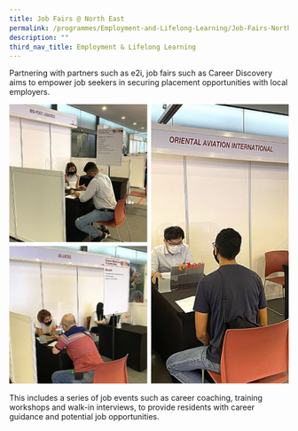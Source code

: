 ```yaml
---
title: Job Fairs @ North East
permalink: /programmes/Employment-and-Lifelong-Learning/Job-Fairs-North-East
description: ""
third_nav_title: Employment & Lifelong Learning
---
```

Partnering with partners such as e2i, job fairs such as Career Discovery aims to empower job seekers in securing placement opportunities with local employers. 

![](/images/Media%20Files%20for%20ELL/Career%20Discovery%20Pic%201.jpg)

This includes a series of job events such as career coaching, training workshops and walk-in interviews, to provide residents with career guidance and potential job opportunities.
